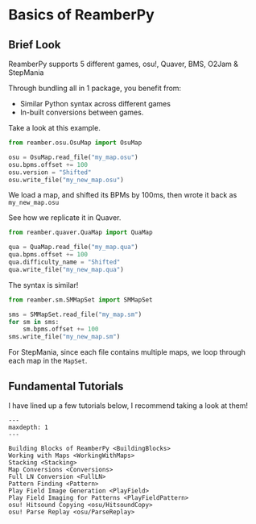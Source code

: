 # Basics of ReamberPy

## Brief Look 

ReamberPy supports 5 different games, osu!, Quaver, BMS, O2Jam & StepMania

Through bundling all in 1 package, you benefit from:
- Similar Python syntax across different games
- In-built conversions between games.

Take a look at this example.

```py
from reamber.osu.OsuMap import OsuMap

osu = OsuMap.read_file("my_map.osu")
osu.bpms.offset += 100
osu.version = "Shifted"
osu.write_file("my_new_map.osu")
```

We load a map, and shifted its BPMs by 100ms, then wrote it back as ``my_new_map.osu``

See how we replicate it in Quaver.

```py
from reamber.quaver.QuaMap import QuaMap

qua = QuaMap.read_file("my_map.qua")
qua.bpms.offset += 100
qua.difficulty_name = "Shifted"
qua.write_file("my_new_map.qua")
```

The syntax is similar!

```py
from reamber.sm.SMMapSet import SMMapSet

sms = SMMapSet.read_file("my_map.sm")
for sm in sms:
    sm.bpms.offset += 100
sms.write_file("my_new_map.sm")
```

For StepMania, since each file contains multiple maps, we loop through each map in the ``MapSet``.

## Fundamental Tutorials

I have lined up a few tutorials below, I recommend taking a look at them!

```{toctree}
---
maxdepth: 1
---

Building Blocks of ReamberPy <BuildingBlocks>
Working with Maps <WorkingWithMaps>
Stacking <Stacking>
Map Conversions <Conversions>
Full LN Conversion <FullLN>
Pattern Finding <Pattern>
Play Field Image Generation <PlayField>
Play Field Imaging for Patterns <PlayFieldPattern>
osu! Hitsound Copying <osu/HitsoundCopy>
osu! Parse Replay <osu/ParseReplay>
```
